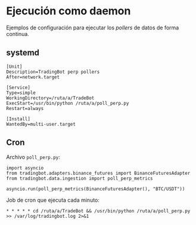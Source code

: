 # Ejecución como daemon

Ejemplos de configuración para ejecutar los _pollers_ de datos de forma
continua.

## systemd

```
[Unit]
Description=TradingBot perp pollers
After=network.target

[Service]
Type=simple
WorkingDirectory=/ruta/a/TradeBot
ExecStart=/usr/bin/python /ruta/a/poll_perp.py
Restart=always

[Install]
WantedBy=multi-user.target
```

## Cron

Archivo `poll_perp.py`:

```
import asyncio
from tradingbot.adapters.binance_futures import BinanceFuturesAdapter
from tradingbot.data.ingestion import poll_perp_metrics

asyncio.run(poll_perp_metrics(BinanceFuturesAdapter(), "BTC/USDT"))
```

Job de cron que ejecuta cada minuto:

```
* * * * * cd /ruta/a/TradeBot && /usr/bin/python /ruta/a/poll_perp.py >> /var/log/tradingbot.log 2>&1
```
